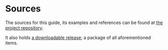 # Sources
The sources for this guide, its examples and references can be found at [the project repository][repo].

It also holds [a downloadable release][release]; a package of all aforementioned items. 

[repo]: https://github.com/fifth-postulate/fizzbuzz
[release]: https://github.com/fifth-postulate/fizzbuzz/releases
